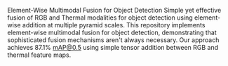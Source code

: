 Element-Wise Multimodal Fusion for Object Detection
Simple yet effective fusion of RGB and Thermal modalities for object detection using element-wise addition at multiple pyramid scales.
This repository implements element-wise multimodal fusion for object detection, demonstrating that sophisticated fusion mechanisms aren't always necessary. Our approach achieves 87.1% mAP@0.5 using simple tensor addition between RGB and thermal feature maps.
